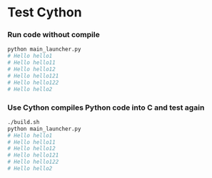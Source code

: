 # Test Cython

### Run code without compile
```bash
python main_launcher.py
# Hello hello1
# Hello hello11
# Hello hello12
# Hello hello121
# Hello hello122
# Hello hello2
```

### Use Cython compiles Python code into C and test again
```bash
./build.sh
python main_launcher.py
# Hello hello1
# Hello hello11
# Hello hello12
# Hello hello121
# Hello hello122
# Hello hello2
```
